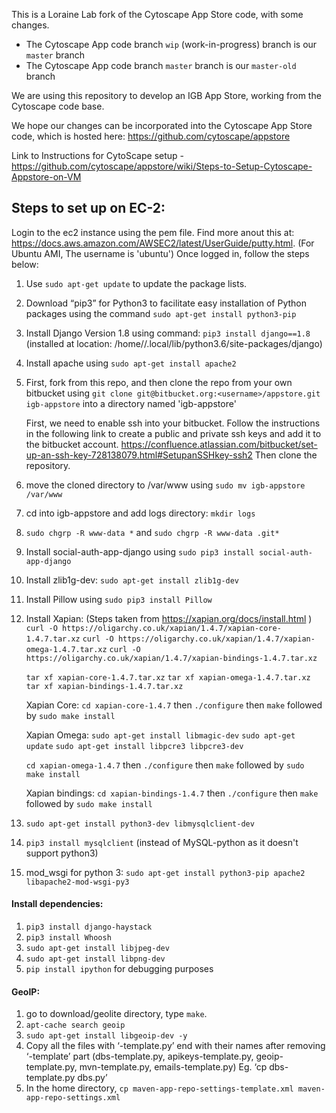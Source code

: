 This is a Loraine Lab fork of the Cytoscape App Store code, with some changes.

* The Cytoscape App code branch `wip` (work-in-progress) branch is our `master` branch
* The Cytoscape App code branch `master` branch is our `master-old` branch

We are using this repository to develop an IGB App Store, working from the Cytoscape code base. 

We hope our changes can be incorporated into the Cytoscape App Store code, which is hosted here: https://github.com/cytoscape/appstore

Link to Instructions for CytoScape setup - https://github.com/cytoscape/appstore/wiki/Steps-to-Setup-Cytoscape-Appstore-on-VM

## Steps to set up on EC-2:

Login to the ec2 instance using the pem file. Find more anout this at: https://docs.aws.amazon.com/AWSEC2/latest/UserGuide/putty.html.
(For Ubuntu AMI, The username is 'ubuntu')
Once logged in, follow the steps below:

1. Use `sudo apt-get update` to update the package lists.
2. Download “pip3” for Python3 to facilitate easy installation of Python packages using the command `sudo apt-get install python3-pip`
3. Install Django Version 1.8 using command: `pip3 install django==1.8` (installed at location: /home/<ubuntu>/.local/lib/python3.6/site-packages/django)
4. Install apache using `sudo apt-get install apache2`
5. First, fork from this repo, and then clone the repo from your own bitbucket using `git clone git@bitbucket.org:<username>/appstore.git igb-appstore` into a directory named 'igb-appstore'
	
	First, we need to enable ssh into your bitbucket. Follow the instructions in the following link to create a public and private ssh keys and add it to the bitbucket account.
	https://confluence.atlassian.com/bitbucket/set-up-an-ssh-key-728138079.html#SetupanSSHkey-ssh2
	Then clone the repository.
6. move the cloned directory to /var/www using `sudo mv igb-appstore /var/www`
7. cd into igb-appstore and add logs directory: `mkdir logs`
8. `sudo chgrp -R www-data *` and `sudo chgrp -R www-data .git*`
9. Install social-auth-app-django using `sudo pip3 install social-auth-app-django`
10. Install zlib1g-dev: `sudo apt-get install zlib1g-dev`
11. Install Pillow using `sudo pip3 install Pillow`
12. Install Xapian: (Steps taken from https://xapian.org/docs/install.html )
	`curl -O https://oligarchy.co.uk/xapian/1.4.7/xapian-core-1.4.7.tar.xz`
	`curl -O https://oligarchy.co.uk/xapian/1.4.7/xapian-omega-1.4.7.tar.xz`
	`curl -O https://oligarchy.co.uk/xapian/1.4.7/xapian-bindings-1.4.7.tar.xz`
	
	`tar xf xapian-core-1.4.7.tar.xz`
	`tar xf xapian-omega-1.4.7.tar.xz`
	`tar xf xapian-bindings-1.4.7.tar.xz`
	
	Xapian Core:
	`cd xapian-core-1.4.7` then `./configure` then `make` followed by `sudo make install`
	
	Xapian Omega:
	`sudo apt-get install libmagic-dev`
	`sudo apt-get update`
	`sudo apt-get install libpcre3 libpcre3-dev`
	
	`cd xapian-omega-1.4.7` then `./configure` then `make` followed by `sudo make install`
	
	Xapian bindings:
	`cd xapian-bindings-1.4.7` then `./configure` then `make` followed by `sudo make install`

13. `sudo apt-get install python3-dev libmysqlclient-dev`
14. `pip3 install mysqlclient` (instead of MySQL-python as it doesn't support python3)
14.  mod_wsgi for python 3:  `sudo apt-get install python3-pip apache2 libapache2-mod-wsgi-py3`

#### Install dependencies:
1. `pip3 install django-haystack`
2. `pip3 install Whoosh`
3. `sudo apt-get install libjpeg-dev`
4. `sudo apt-get install libpng-dev`
5. `pip install ipython` for debugging purposes


#### GeoIP:

1. go to download/geolite directory, type `make`.
2. `apt-cache search geoip`
3. `sudo apt-get install libgeoip-dev -y`
4. Copy all the files with ‘-template.py’ end with their names after removing ‘-template’ part (dbs-template.py, apikeys-template.py, geoip-template.py, mvn-template.py, emails-template.py) Eg. ‘cp dbs-template.py dbs.py’
5. In the home directory, `cp maven-app-repo-settings-template.xml maven-app-repo-settings.xml`
